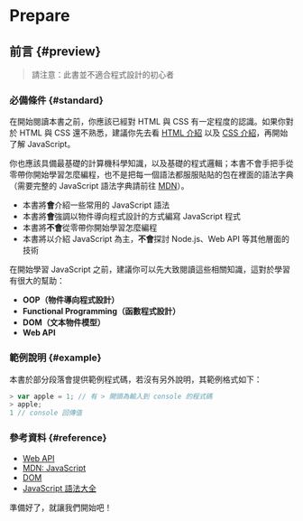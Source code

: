 # Prepare

## 前言 {#preview}

> 請注意：此書並不適合程式設計的初心者

### 必備條件 {#standard}

在開始閱讀本書之前，你應該已經對 HTML 與 CSS 有一定程度的認識。如果你對於 HTML 與 CSS 還不熟悉，建議你先去看 [HTML 介紹](https://developer.mozilla.org/zh-TW/docs/learn/HTML/Introduction_to_HTML) 以及 [CSS 介紹](https://developer.mozilla.org/zh-TW/docs/Learn/CSS/Introduction_to_CSS)，再開始了解 JavaScript。

你也應該具備最基礎的計算機科學知識，以及基礎的程式邏輯；本書不會手把手從零帶你開始學習怎麼編程，也不是把每一個語法都服服貼貼的包在裡面的語法字典（需要完整的 JavaScript 語法字典請前往 [MDN](https://developer.mozilla.org/zh-TW/docs/Web/JavaScript)）。

* 本書將**會**介紹一些常用的 JavaScript 語法
* 本書將**會**強調以物件導向程式設計的方式編寫 JavaScript 程式
* 本書將**不會**從零帶你開始學習怎麼編程
* 本書將以介紹 JavaScript 為主，**不會**探討 Node.js、Web API 等其他層面的技術

在開始學習 JavaScript 之前，建議你可以先大致閱讀這些相關知識，這對於學習有很大的幫助：

* **OOP（物件導向程式設計）**
* **Functional Programming（函數程式設計）**
* **DOM（文本物件模型）**
* **Web API**

### **範例說明** {#example}

本書於部分段落會提供範例程式碼，若沒有另外說明，其範例格式如下：

```javascript
> var apple = 1; // 有 > 開頭為輸入到 console 的程式碼
> apple; 
1 // console 回傳值
```

### **參考資料** {#reference}

* [Web API](https://developer.mozilla.org/zh-TW/docs/Web/API)
* [MDN: JavaScript](https://developer.mozilla.org/zh-TW/docs/Web/JavaScript)
* [DOM](https://developer.mozilla.org/zh-TW/docs/Glossary/DOM)
* [JavaScript 語法大全](https://developer.mozilla.org/en-US/docs/Web/JavaScript/Guide/Grammar_and_types#Object_literals)

準備好了，就讓我們開始吧！

